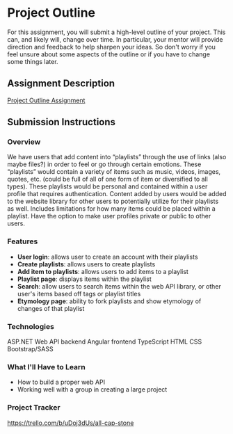 # Project Outline
For this assignment, you will submit a high-level outline of your project. This can, and likely will, change over time. In particular, your mentor will provide direction and feedback to help sharpen your ideas. So don't worry if you feel unsure about some aspects of the outline or if you have to change some things later.

## Assignment Description
[Project Outline Assignment](https://education.launchcode.org/liftoff/modules/assignments/project-outline)

## Submission Instructions

### Overview
We have users that add content into “playlists” through the use of links (also maybe files?) in order to feel or go through certain emotions. These “playlists” would contain a variety of items such as music, videos, images, quotes, etc. (could be full of all of one form of item or diversified to all types). These playlists would be personal and contained within a user profile that requires authentication. Content added by users would be added to the website library for other users to potentially utilize for their playlists as well. Includes limitations for how many items could be placed within a playlist. Have the option to make user profiles private or public to other users.

### Features
- **User login**: allows user to create an account with their playlists
- **Create playlists**: allows users to create playlists
- **Add item to playlists**: allows users to add items to a playlist
- **Playlist page**: displays items within the playlist
- **Search**: allow users to search items within the web API library, or other user's items based off tags or playlist titles
- **Etymology page**: ability to fork playlists and show etymology of changes of that playlist

### Technologies
ASP.NET Web API backend
Angular frontend
	TypeScript
	HTML
	CSS Bootstrap/SASS
  
### What I'll Have to Learn
- How to build a proper web API
- Working well with a group in creating a large project

### Project Tracker
https://trello.com/b/uDoj3dUs/all-cap-stone
